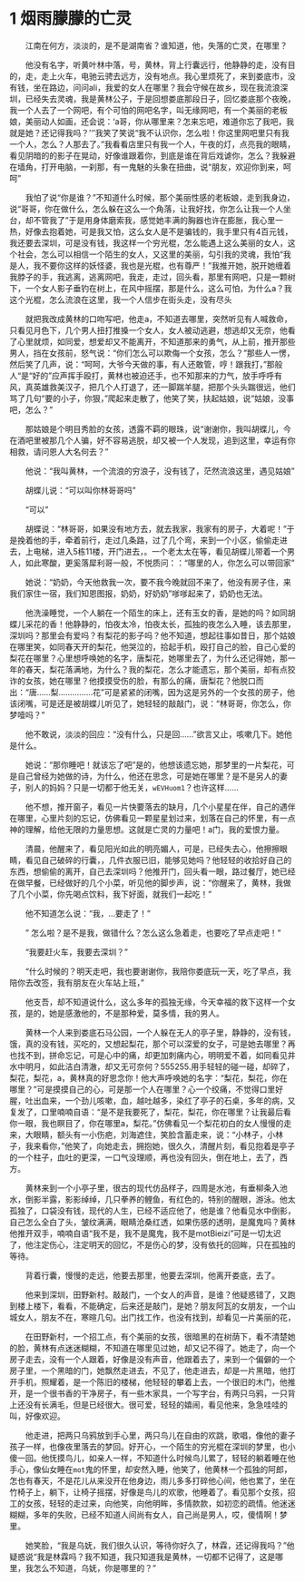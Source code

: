 # 1 烟雨朦朦的亡灵

　　江南在何方，淡淡的，是不是湖南省？谁知道，他，失落的亡灵，在哪里？

　　他没有名字，听黄叶林中落，号，黄林，背上行囊远行，他静静的走，没有目的，走，走上火车，电驰云骋去远方，没有地点。我心里烦死了，来到娄底市，没有钱，坐在路边，问问ali，我爱的女人在哪里？我会守候在故乡，现在我流浪深圳，已经失去灵魂，我是黄林公子，于是回想娄底那段日子，回忆娄底那个夜晚，我一个人去了一个网吧，有个可怕的网吧名字，叫无缘网吧，有一个美丽的老板娘，美丽动人如画，还会说：‘a哥，你从哪里来？怎来忘吧，难道你忘了我吧，我就是她？还记得我吗？’‘’我笑了笑说“我不认识你，怎么啦！你这里网吧里只有我一个人，怎么？人那去了。”我看看店里只有我一个人，午夜的灯，点亮我的眼睛，看见阴暗的的影子在晃动，好像谁跟着你，到底是谁在背后戏谑你，怎么？我躲避在墙角，打开电脑，一刹那，有一鬼魅的头象在扭曲，说“朋友，欢迎你到来，呵呵”

　　我怕了说“你是谁？”不知道什么时候，那个美丽性感的老板娘，走到我身边，说“哥哥，你在做什么，怎么躲在这么一个角落，让我好找，你怎么让我一个人坐台，却不管我了”于是用身体磨索我，感觉她丰满的胸器也许在膨胀，我心里一热，好像去抱着她，可是我又怕，这么女人是不是骗钱的，我手里只有4百元钱，我还要去深圳，可是没有钱，我这样一个穷光棍，怎么能遇上这么美丽的女人，这个社会，怎么可以相信一个陌生的女人，又这里的美丽，勾引我的灵魂，我怕“我是人，我不要你这样的妖怪婆，我也是光棍，也有尊严！”我推开她，脱开她缠着我脖子的手，我逃离，逃离网吧，我走，走过，回头看，那里有网吧，只是一颗树下，一个女人影子垂钓在树上，在风中摇摆，那是什么，这么可怕，为什么a？我这个光棍，怎么流浪在这里，我一个人信步在街头走，没有尽头

　　就把我改成黄林的口吻写吧，他走a，不知道去哪里，突然听见有人喊救命，只看见月色下，几个男人扭打推搡一个女人，女人被动逃避，想逃却又无奈，他看了心里就烦，如同爱，想爱却又不能离开，不知道那来的勇气，从上前，推开那些男人，挡在女孩前，怒气说：“你们怎么可以欺侮一个女孩，怎么？”那些人一愣，然后笑了几声，说：“呵呵，大爷今天做的事，有人还敢管，哼！跟我打，”那般人“是“好的”应声挥手殴打，黄林也被迫还手，也不知那来的力气，放手呼呼有风，真英雄救美汉子，把几个人打退了，还一脚踹羊腿，把那个头头踹很远，他们骂了几句“要的小子，你狠，”爬起来走散了，他笑了笑，扶起姑娘，说“姑娘，没事吧，怎么？”

　　那姑娘是个明目秀脸的女孩，透露不羁的眼珠，说“谢谢你，我叫胡蝶儿，今在酒吧里被那几个人骗，好不容易逃脱，却又被一个人发现，追到这里，幸运有你相救，请问恩人大名何去？”

　　他说：“我叫黄林，一个流浪的穷浪子，没有钱了，茫然流浪这里，遇见姑娘”

　　胡蝶儿说：“可以叫你林哥哥吗”

　　“可以”

　　胡蝶说：“林哥哥，如果没有地方去，就去我家，我家有的房子，大着呢！”于是挽着他的手，牵着前行，走过几条路，过了几个弯，来到一个小区，偷偷走进去，上电梯，进入5栋11楼，开门进去，。一个老太太在等，看见胡蝶儿带着一个男人，如此寒酸，更奚落犀利哥一般，不悦质问：：“哪里的人，你怎么可以带回家”

　　她说：“奶奶，今天他救我一次，要不我今晚就回不来了，他没有房子住，来我们家住一宿，我们知恩图报，奶奶，好奶奶”嗲嗲起来了，奶奶也无法。

　　他洗澡睡觉，一个人躺在一个陌生的床上，还有玉女的香，是她的吗？如同胡蝶儿采花的香！他静静的，怕夜太冷，怕夜太长，孤独的夜怎么入睡，该去那里，深圳吗？那里会有爱吗？有梨花的影子吗？他不知道，想起往事如昔日，那个姑娘在哪里笑，如同春天开的梨花，他哭泣的，拾起手机，殴打自己的脸，自己心爱的梨花在哪里？心里想呼唤她的名字，唐梨花，她哪里去了，为什么还记得她，那一年的春天，梨花落满地，为什么？我的梨花，怎么才能遗忘，那个美丽，却有点狡诈的女孩，她在哪里？他摸摸受伤的脸，有那么的痛，唐梨花？他脱口而出：“唐……梨……………花”可是紧紧的闭嘴，因为这是另外的一个女孩的房子，他该闭嘴，可是还是被胡蝶儿听见了，她轻轻的敲敲门，说：“林哥哥，你怎么，你梦噎吗？”

　　他不敢说，淡淡的回应：“没有什么，只是回……”欲言又止，咳嗽几下。她他是什么。

　　她说：“那你睡吧！就该忘了吧”是的，他想该遗忘她，那梦里的一片梨花，可是自己曾经为她做的诗，为什么，他还在思念，可是她在哪里？是不是另人的妻子，别人的妈妈？只是一切都于他无关，`wEVHuom1`？也许这样……

　　他不想，推开窗子，看见一片快要落去的缺月，几个小星星在伴，自己的遇伴在哪里，心里片刻的忘记，仿佛看见一颗星星划过来，划落在自己的怀里，有一点神的理解，给他无限的力量思想。这就是亡灵的力量吧！a门，我的爱恨力量。

　　清晨，他醒来了，看见阳光如此的明亮媚人，可是，已经失去心，他擦擦眼睛，看见自己破碎的行囊，，几件衣服已旧，能够见她吗？他轻轻的收拾好自己的东西，想偷偷的离开，自己去深圳吗？他推开门，回头看一眼，路过餐厅，她已经在做早餐，已经做好的几个小菜，听见他的脚步声，说：“你醒来了，黄林，我做了几个小菜，你先喝点饮料，我下好面，就我们一起吃！”

　　他不知道怎么说：“我，…要走了！”

　　”&nbsp;怎么啦？是不是我，做错什么？怎么这么急着走，也要吃了早点走吧！“

　　“我要赶火车，我要去深圳？”

　　“什么时候的？明天走吧，我也要谢谢你，我陪你娄底玩一天，吃了早点，我陪你去改签，我有朋友在火车站上班，”

　　他支吾，却不知道说什么，这么多年的孤独无缘，今天幸福的救下这样一个女孩，是的，她是感激他的，不是那种爱，莫多情，我的男人。

　　黄林一个人来到娄底石马公园，一个人躲在无人的亭子里，静静的，没有钱，饿，真的没有钱，买吃的，又想起梨花，那个可以深爱的女子，可是她去哪里？再也找不到，拼命忘记，可是心中的痛，却更加刺痛内心，明明爱不着，如同看见井水中明月，如此洁白清澈，却又无可奈何？555255.用手轻轻的碰一碰，却碎了，梨花，梨花，a，黄林真的好思念你！他大声呼唤她的名字：“梨花，梨花，你在哪里？”可是摸摸自己的心，可是那一个人在哪里？心一个绞痛，不觉得口里好腥，吐出血来，一个劲儿咳嗽，血，越吐越多，染红了亭子的石桌，多年的病，又复发了，口里喃喃自语：“是不是我要死了，梨花，梨花，你在哪里？让我最后看你一眼，我也瞑目了，你在哪里a，梨花。”仿佛看见一个梨花初白的女人慢慢的走来，大眼睛，额头有一小伤疤，刘海遮住，笑脸含蓄走来，说：“小林子，小林子，我来看你，”他笑了，向她走去，拥抱她，很久久，清醒片刻，看见抱着是亭子的一个柱子，血吐的更深，一口气没理顺，再也没有回头，倒在地上，去了，西方。

　　黄林来到一个小亭子里，很古的现代仿品样子，四周是水池，有垂柳条入池水，倒影半露，影影绰绰，几只拳养的鲤鱼，有红色的，特别的醒眼，游泳。他太孤独了，口袋没有钱，现代的人生，已经不适应他了，他是谁？他看见水中倒影，自己怎么全白了头，皱纹满满，眼睛沧桑红透，如果伤感的透明，是魔鬼吗？黄林他推开双手，喃喃自语“我不是，我不是魔鬼，我不是motBieizi”可是一切太迟了，他注定伤心，注定明天的回忆，不是伤心的梦，没有依托的回眸，只在孤独的等待。

　　背着行囊，慢慢的走远，他要去那里，他要去深圳，他离开娄底，去了。

　　他来到深圳，田野新村。敲敲门，一个女人的声音，是谁？他疑惑错了，又跑到楼上楼下，看看，不能确定，后来还是敲门，是她？朋友阿瓦的女朋友，一个山城女人，朋友不在，寒暄几句。出门找工作，也没有找到，却看见一片美丽的花，

　　在田野新村，一个招工点，有个美丽的女孩，很暗黑的在树荫下，看不清楚她的脸，黄林有点迷迷糊糊，不知道在哪里见过她，却又记不得了。她走了，向一个房子走去，没有一个人跟着，好像是没有声音，他跟着去了，来到一个偏僻的一个房子里，一个黑暗的门，她飘然走进去，不见了，他走进去，却是一片黑暗，他打开手机，照耀着，是一个陈旧的楼梯，他轻轻的攀着上去，一个很旧的木门，他推开，是一个很书香的干净房子，有一些木家具，一个写字台，有两只乌鸦，一只背上还没有长满毛，但是已经很大。很可爱，轻轻的嬉闹，看见他来，急急哇哇的叫，好像欢迎。

　　他走进，把两只乌鸦放到手心里，两只鸟儿在自由的欢跳，歌唱，像他的妻子孩子一样，也像夜里落去的梦回。好开心，一个陌生的穷光棍在深圳的梦里，也小傻一回。他怃摸鸟儿，如亲人一样，不知道什么时候鸟儿累了，轻轻的躺着睡在他手心，像仙女睡在`mot`鬼的怀里，却安然入睡，他笑了，他黄林一个孤独的阿郎，怎也有春天，不是花儿从来没开在他身边，雨儿多多打碎他心间，他也累了，坐在竹椅子上，躺下，让椅子摇摆，好像是鸟儿的欢歌，他睡着了。看见那个女孩，招工的女孩，轻轻的走过来，向他笑，向他明眸，多情款款，如初恋的疏情。他迷迷糊糊，多年的失败，已经不知道人间尚有女人，自己尚是男人，哎，傻情啊！梦里。

　　她笑脸，“我是乌妩，我们很久认识，等待你好久了，林霖，还记得我吗？”他疑惑说“我是林霖吗？我不知道，我只知道我是黄林，一切都不记得了，这是哪里，我怎么不知道，乌妩，你是哪里的？”



